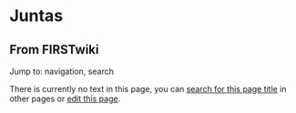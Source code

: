 # Juntas

## From FIRSTwiki

Jump to: navigation, search

There is currently no text in this page, you can [search for this page title](Special:Search/Juntas "Special:Search/Juntas") in other pages or [edit this page](http://www.firstwiki.net/index.php?title=Juntas&action=edit "http://www.firstwiki.net/index.php?title=Juntas&action=edit").
